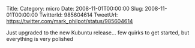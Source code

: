 Title: 
Category: micro
Date: 2008-11-01T00:00:00
Slug: 2008-11-01T00:00:00
TwitterId: 985604614
TweetUrl: https://twitter.com/mark_philpot/status/985604614

Just upgraded to the new Kubuntu release... few quirks to get started, but everything is very polished